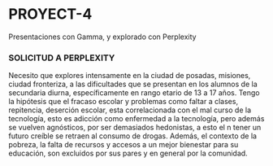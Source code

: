 # PROYECT-4
Presentaciones con Gamma, y explorado con Perplexity
### SOLICITUD A PERPLEXITY
Necesito que explores intensamente en la ciudad de posadas, misiones, ciudad fronteriza, a las dificultades que se presentan en los alumnos de la secundaria diurna, específicamente en rango etario de 13 a 17 años. Tengo la hipótesis que el fracaso escolar y problemas como faltar a clases, repitencia, deserción escolar, esta correlacionada con el mal curso de la tecnología, esto es adicción como enfermedad a la tecnología, pero además se vuelven agnósticos, por ser demasiados hedonistas, a esto el n tener un futuro creíble se retraen al consumo de drogas. Además, el contexto de la pobreza, la falta de recursos y accesos a un mejor bienestar para su educación, son excluidos por sus pares y en general por la comunidad.
